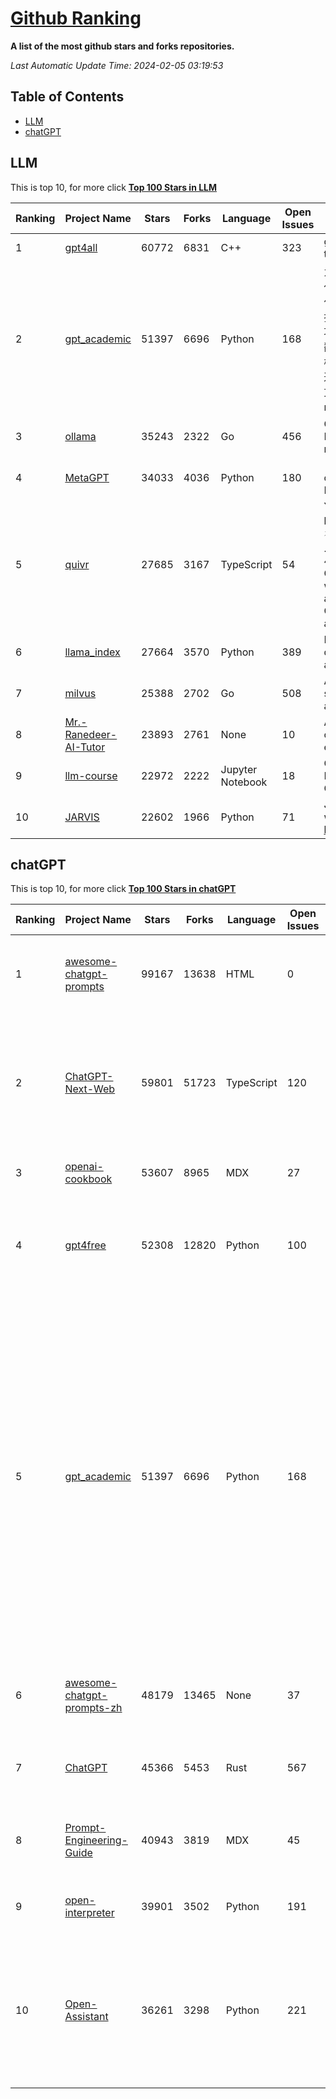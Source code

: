 [Github Ranking](./README.md)
==========

**A list of the most github stars and forks repositories.**

*Last Automatic Update Time: 2024-02-05 03:19:53*

## Table of Contents
 * [LLM](#LLM)
 * [chatGPT](#chatGPT)

## LLM

This is top 10, for more click **[Top 100 Stars in LLM](Top100/LLM.md)**

| Ranking | Project Name | Stars | Forks | Language | Open Issues | Description | Last Commit |
| ------- | ------------ | ----- | ----- | -------- | ----------- | ----------- | ----------- |
| 1 | [gpt4all](https://github.com/nomic-ai/gpt4all) | 60772 | 6831 | C++ | 323 | gpt4all: open-source LLM chatbots that you can run anywhere | 2024-02-04T20:32:57Z |
| 2 | [gpt_academic](https://github.com/binary-husky/gpt_academic) | 51397 | 6696 | Python | 168 | 为GPT/GLM等LLM大语言模型提供实用化交互接口，特别优化论文阅读/润色/写作体验，模块化设计，支持自定义快捷按钮&函数插件，支持Python和C++等项目剖析&自译解功能，PDF/LaTex论文翻译&总结功能，支持并行问询多种LLM模型，支持chatglm3等本地模型。接入通义千问, deepseekcoder, 讯飞星火, 文心一言, llama2, rwkv, claude2, moss等。 | 2024-02-04T01:57:17Z |
| 3 | [ollama](https://github.com/ollama/ollama) | 35243 | 2322 | Go | 456 | Get up and running with Llama 2, Mistral, and other large language models locally. | 2024-02-05T00:10:08Z |
| 4 | [MetaGPT](https://github.com/geekan/MetaGPT) | 34033 | 4036 | Python | 180 | 🌟 The Multi-Agent Framework: Given one line Requirement, return PRD, Design, Tasks, Repo | 2024-02-04T16:20:39Z |
| 5 | [quivr](https://github.com/StanGirard/quivr) | 27685 | 3167 | TypeScript | 54 | Your GenAI Second Brain 🧠  A personal productivity assistant (RAG) ⚡️🤖 Chat with your docs (PDF, CSV, ...)  & apps using Langchain, GPT 3.5 / 4 turbo, Private, Anthropic, VertexAI, Ollama, LLMs, that you can share with users !  Local & Private alternative to OpenAI GPTs & ChatGPT powered by retrieval-augmented generation. | 2024-02-05T02:37:02Z |
| 6 | [llama_index](https://github.com/run-llama/llama_index) | 27664 | 3570 | Python | 389 | LlamaIndex (formerly GPT Index) is a data framework for your LLM applications | 2024-02-05T02:24:35Z |
| 7 | [milvus](https://github.com/milvus-io/milvus) | 25388 | 2702 | Go | 508 | A cloud-native vector database, storage for next generation AI applications | 2024-02-05T03:10:16Z |
| 8 | [Mr.-Ranedeer-AI-Tutor](https://github.com/JushBJJ/Mr.-Ranedeer-AI-Tutor) | 23893 | 2761 | None | 10 | A GPT-4 AI Tutor Prompt for customizable personalized learning experiences. | 2023-11-18T21:18:14Z |
| 9 | [llm-course](https://github.com/mlabonne/llm-course) | 22972 | 2222 | Jupyter Notebook | 18 | Course to get into Large Language Models (LLMs) with roadmaps and Colab notebooks. | 2024-01-29T23:53:27Z |
| 10 | [JARVIS](https://github.com/microsoft/JARVIS) | 22602 | 1966 | Python | 71 | JARVIS, a system to connect LLMs with ML community. Paper: https://arxiv.org/pdf/2303.17580.pdf | 2024-01-15T03:26:37Z |


## chatGPT

This is top 10, for more click **[Top 100 Stars in chatGPT](Top100/chatGPT.md)**

| Ranking | Project Name | Stars | Forks | Language | Open Issues | Description | Last Commit |
| ------- | ------------ | ----- | ----- | -------- | ----------- | ----------- | ----------- |
| 1 | [awesome-chatgpt-prompts](https://github.com/f/awesome-chatgpt-prompts) | 99167 | 13638 | HTML | 0 | This repo includes ChatGPT prompt curation to use ChatGPT better. | 2024-02-04T13:09:56Z |
| 2 | [ChatGPT-Next-Web](https://github.com/ChatGPTNextWeb/ChatGPT-Next-Web) | 59801 | 51723 | TypeScript | 120 | A cross-platform ChatGPT/Gemini UI (Web / PWA / Linux / Win / MacOS). 一键拥有你自己的跨平台 ChatGPT/Gemini 应用。 | 2024-02-04T12:41:04Z |
| 3 | [openai-cookbook](https://github.com/openai/openai-cookbook) | 53607 | 8965 | MDX | 27 | Examples and guides for using the OpenAI API | 2024-02-04T23:01:04Z |
| 4 | [gpt4free](https://github.com/xtekky/gpt4free) | 52308 | 12820 | Python | 100 | The official gpt4free repository \| various collection of powerful language models | 2024-02-04T18:51:11Z |
| 5 | [gpt_academic](https://github.com/binary-husky/gpt_academic) | 51397 | 6696 | Python | 168 | 为GPT/GLM等LLM大语言模型提供实用化交互接口，特别优化论文阅读/润色/写作体验，模块化设计，支持自定义快捷按钮&函数插件，支持Python和C++等项目剖析&自译解功能，PDF/LaTex论文翻译&总结功能，支持并行问询多种LLM模型，支持chatglm3等本地模型。接入通义千问, deepseekcoder, 讯飞星火, 文心一言, llama2, rwkv, claude2, moss等。 | 2024-02-04T01:57:17Z |
| 6 | [awesome-chatgpt-prompts-zh](https://github.com/PlexPt/awesome-chatgpt-prompts-zh) | 48179 | 13465 | None | 37 | ChatGPT 中文调教指南。各种场景使用指南。学习怎么让它听你的话。 | 2024-01-28T18:24:20Z |
| 7 | [ChatGPT](https://github.com/lencx/ChatGPT) | 45366 | 5453 | Rust | 567 | 🔮 ChatGPT Desktop Application (Mac, Windows and Linux) | 2024-01-29T10:34:14Z |
| 8 | [Prompt-Engineering-Guide](https://github.com/dair-ai/Prompt-Engineering-Guide) | 40943 | 3819 | MDX | 45 | 🐙 Guides, papers, lecture, notebooks and resources for prompt engineering | 2024-02-03T17:49:55Z |
| 9 | [open-interpreter](https://github.com/KillianLucas/open-interpreter) | 39901 | 3502 | Python | 191 | A natural language interface for computers. | 2024-02-04T15:43:06Z |
| 10 | [Open-Assistant](https://github.com/LAION-AI/Open-Assistant) | 36261 | 3298 | Python | 221 | OpenAssistant is a chat-based assistant that understands tasks, can interact with third-party systems, and retrieve information dynamically to do so. | 2024-01-25T15:38:10Z |

